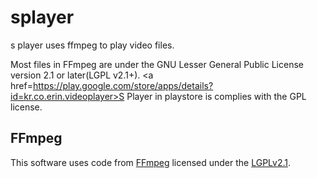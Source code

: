 # splayer
s player uses ffmpeg to play video files.

Most files in FFmpeg are under the GNU Lesser General Public License version 2.1 or later(LGPL v2.1+).
<a href=https://play.google.com/store/apps/details?id=kr.co.erin.videoplayer>S Player</a> in playstore is complies with the GPL license.

FFmpeg
-----------
This software uses code from <a href=http://ffmpeg.org>FFmpeg</a> licensed under the <a href=http://www.gnu.org/licenses/old-licenses/lgpl-2.1.html>LGPLv2.1</a>.
